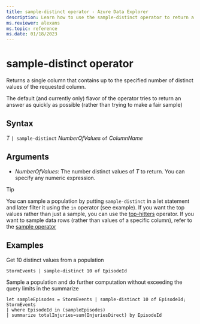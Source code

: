 ```yaml
---
title: sample-distinct operator - Azure Data Explorer
description: Learn how to use the sample-distinct operator to return a column that contains up to the specified number of distinct values of the requested columns.
ms.reviewer: alexans
ms.topic: reference
ms.date: 01/18/2023
---
```

# sample-distinct operator

Returns a single column that contains up to the specified number of distinct values of the requested column.

The default (and currently only) flavor of the operator tries to return an answer as quickly as possible (rather than trying to make a fair sample)

## Syntax

*T* `| sample-distinct` *NumberOfValues* `of` *ColumnName*

## Arguments

* *NumberOfValues*: The number distinct values of *T* to return. You can specify any numeric expression.

> [!TIP]
> You can sample a population by putting `sample-distinct` in a let statement and later filter it using the `in` operator (see example).
> If you want the top values rather than just a sample, you can use the [top-hitters](tophittersoperator.md) operator.
> If you want to sample data rows (rather than values of a specific column), refer to the [sample operator](sampleoperator.md)

## Examples  

Get 10 distinct values from a population

<!-- csl: https://help.kusto.windows.net/Samples -->
```kusto
StormEvents | sample-distinct 10 of EpisodeId

```

Sample a population and do further computation without exceeding the query limits in the summarize

<!-- csl: https://help.kusto.windows.net/Samples -->
```kusto
let sampleEpisodes = StormEvents | sample-distinct 10 of EpisodeId;
StormEvents 
| where EpisodeId in (sampleEpisodes) 
| summarize totalInjuries=sum(InjuriesDirect) by EpisodeId
```
